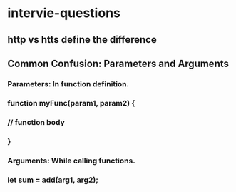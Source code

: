 # intervie-questions 

## http vs htts define the difference 
## Common Confusion: Parameters and Arguments
### Parameters: In function definition.

###  function myFunc(param1, param2) {
###   // function body
###   }
### Arguments: While calling functions.

###   let sum = add(arg1, arg2);
